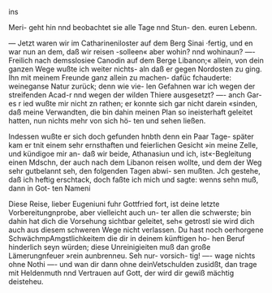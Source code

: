ins

Meri- geht hin nnd beobachtet sie alle Tage nnd Stun-
den. euren Lebenn.

— Jetzt waren wir im Catharineniloster auf dem Berg Sinai
·fertig, und en war nun an dem, daß wir reisen -solleen«
aber wohin? nnd wohinaun? —- Freilich nach demsslosiee
Canodin auf dem Berge Libanon;« allein, von dein ganzen
Wege wußte ich weiter nichts- aln daß er gegen Nordosten
zu ging. Ihn mit meinem Freunde ganz allein zu machen-
dafüc fchauderte: weineganse Natur zurück; denn wie vie-
len Gefahnen war ich wegen der streifenden Acad-r nnd
wegen der wilden Thiere ausgesetzt? —- anch Gar-es r ied
wußte mir nicht zn rathen; er konnte sich gar nicht darein
«sinden, daß meine Verwandten, die bin dahin meinen Plan
so ineisterhaft geleitet hatten, nun nichts mehr von sich hö-
ten und sehen ließen.

Indessen wußte er sich doch gefunden hnbth denn ein
Paar Tage- später kam er tnit einem sehr ernsthaften und
feierlichen Gesicht »in meine Zelle, und kündigoe mir an- daß
wir beide, Athanasiun und ich, ist«-Begleitung einen
Mdschn, der auch nach dem Libanon reisen wollte, und dem
der Weg sehr gutbelannt seh, den folgenden Tagen abwi-
sen mußten. Jch gestehe, daß ich heftig erschtack, doch
faßte ich mich und sagte: wenns sehn muß, dann in Got-
ten Nameni

Diese Reise, lieber Eugeniuni fuhr Gottfried fort,
ist deine letzte Vorbereitungnprobe, aber vielleicht auch un-
ter allen die schwerste; bin dahin hat dich die Vorsehung
sichtbar geleitet, seh« getrostl sie wird dich auch aus diesem
schweren Wege nicht verlassen. Du hast noch oerhorgene
SchwächmpAmgstlichkeitem die dir in deinem künftigen ho-
hen Beruf hinderlich seyn würden; diese Unreinigieiten muß dan
große Lämerungnfeuer »rein aunbrenneu. Seh nur- vorsich-
tig! —- wage nichts ohne Nothi —- und wan dir dann
ohne deinVetschulden zusidßt, dan trage mit Heldenmuth
nnd Vertrauen auf Gott, der wird dir gewiß mächtig deisteheu.

